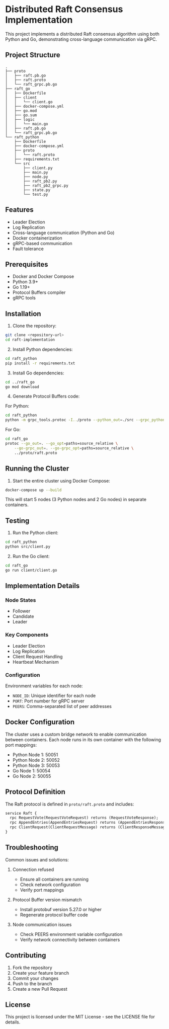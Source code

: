 # Distributed Raft Consensus Implementation

This project implements a distributed Raft consensus algorithm using both Python and Go, demonstrating cross-language communication via gRPC.

## Project Structure
```
.
├── proto
│   ├── raft.pb.go
│   ├── raft.proto
│   └── raft_grpc.pb.go
├── raft_go
│   ├── Dockerfile
│   ├── client
│   │   └── client.go
│   ├── docker-compose.yml
│   ├── go.mod
│   ├── go.sum
│   ├── logic
│   │   └── main.go
│   ├── raft.pb.go
│   └── raft_grpc.pb.go
└── raft_python
    ├── Dockerfile
    ├── docker-compose.yml
    ├── proto
    │   └── raft.proto
    ├── requirements.txt
    └── src
        ├── client.py
        ├── main.py
        ├── node.py
        ├── raft_pb2.py
        ├── raft_pb2_grpc.py
        ├── state.py
        └── test.py
```

## Features

- Leader Election
- Log Replication
- Cross-language communication (Python and Go)
- Docker containerization
- gRPC-based communication
- Fault tolerance

## Prerequisites

- Docker and Docker Compose
- Python 3.9+
- Go 1.19+
- Protocol Buffers compiler
- gRPC tools

## Installation

1. Clone the repository:
```bash
git clone <repository-url>
cd raft-implementation
```

2. Install Python dependencies:
```bash
cd raft_python
pip install -r requirements.txt
```

3. Install Go dependencies:
```bash
cd ../raft_go
go mod download
```

4. Generate Protocol Buffers code:

For Python:
```bash
cd raft_python
python -m grpc_tools.protoc -I../proto --python_out=./src --grpc_python_out=./src ../proto/raft.proto
```

For Go:
```bash
cd raft_go
protoc --go_out=. --go_opt=paths=source_relative \
    --go-grpc_out=. --go-grpc_opt=paths=source_relative \
    ../proto/raft.proto
```

## Running the Cluster

1. Start the entire cluster using Docker Compose:
```bash
docker-compose up --build
```

This will start 5 nodes (3 Python nodes and 2 Go nodes) in separate containers.

## Testing

1. Run the Python client:
```bash
cd raft_python
python src/client.py
```

2. Run the Go client:
```bash
cd raft_go
go run client/client.go
```

## Implementation Details

### Node States
- Follower
- Candidate
- Leader

### Key Components
- Leader Election
- Log Replication
- Client Request Handling
- Heartbeat Mechanism

### Configuration

Environment variables for each node:
- `NODE_ID`: Unique identifier for each node
- `PORT`: Port number for gRPC server
- `PEERS`: Comma-separated list of peer addresses

## Docker Configuration

The cluster uses a custom bridge network to enable communication between containers. Each node runs in its own container with the following port mappings:

- Python Node 1: 50051
- Python Node 2: 50052
- Python Node 3: 50053
- Go Node 1: 50054
- Go Node 2: 50055

## Protocol Definition

The Raft protocol is defined in `proto/raft.proto` and includes:
```protobuf
service Raft {
  rpc RequestVote(RequestVoteRequest) returns (RequestVoteResponse);
  rpc AppendEntries(AppendEntriesRequest) returns (AppendEntriesResponse);
  rpc ClientRequest(ClientRequestMessage) returns (ClientResponseMessage);
}
```

## Troubleshooting

Common issues and solutions:
1. Connection refused
   - Ensure all containers are running
   - Check network configuration
   - Verify port mappings

2. Protocol Buffer version mismatch
   - Install protobuf version 5.27.0 or higher
   - Regenerate protocol buffer code

3. Node communication issues
   - Check PEERS environment variable configuration
   - Verify network connectivity between containers

## Contributing

1. Fork the repository
2. Create your feature branch
3. Commit your changes
4. Push to the branch
5. Create a new Pull Request

## License

This project is licensed under the MIT License - see the LICENSE file for details.
